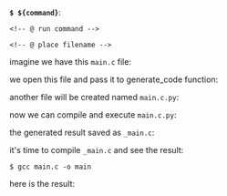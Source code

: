 <!-- @ divert 0 -->

<!-- @ def run_command(command, syntax=''): -->
__`$ ${command}`__:
```${syntax}
<!-- @ run command -->
```
<!-- @ end def -->

<!-- @ def include_file(filename, syntax=''): -->
```${syntax}
<!-- @ place filename -->
```
<!-- @ end def -->

<!-- @ divert -->

imagine we have this `main.c` file:

<!-- # include_file("main.c", syntax='c') -->

we open this file and pass it to generate\_code function:

<!-- # include_file("generate.py", syntax="python") -->

another file will be created named `main.c.py`:

<!-- # include_file("main.c.py", syntax="python") -->

now we can compile and execute `main.c.py`:

<!-- # include_file("compile.py", syntax="python") -->

the generated result saved as `_main.c`:

<!-- # include_file("_main.c", syntax="c") -->

it's time to compile `_main.c` and see the result:

```
$ gcc main.c -o main
```

here is the result:

<!-- @ run "./main" -->


